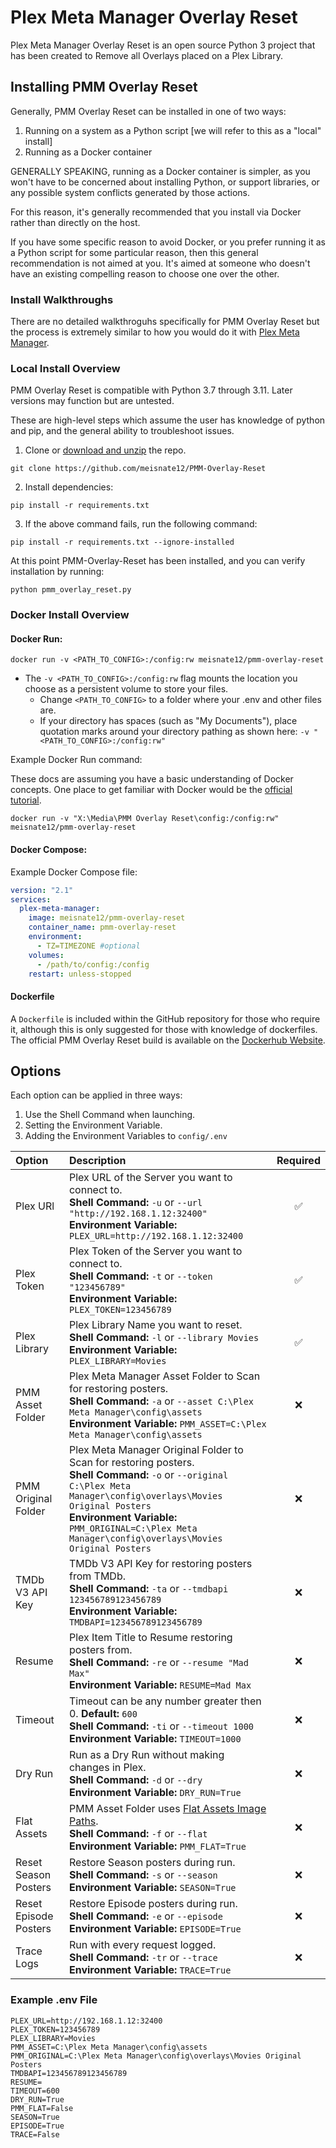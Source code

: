 # Plex Meta Manager Overlay Reset

Plex Meta Manager Overlay Reset is an open source Python 3 project that has been created to Remove all Overlays placed on a Plex Library.

## Installing PMM Overlay Reset

Generally, PMM Overlay Reset can be installed in one of two ways:

1. Running on a system as a Python script [we will refer to this as a "local" install]
2. Running as a Docker container

GENERALLY SPEAKING, running as a Docker container is simpler, as you won't have to be concerned about installing Python, or support libraries, or any possible system conflicts generated by those actions.

For this reason, it's generally recommended that you install via Docker rather than directly on the host.

If you have some specific reason to avoid Docker, or you prefer running it as a Python script for some particular reason, then this general recommendation is not aimed at you.  It's aimed at someone who doesn't have an existing compelling reason to choose one over the other.

### Install Walkthroughs

There are no detailed walkthroguhs specifically for PMM Overlay Reset but the process is extremely similar to how you would do it with [Plex Meta Manager](https://metamanager.wiki/en/latest/home/installation.html#install-walkthroughs).

### Local Install Overview

PMM Overlay Reset is compatible with Python 3.7 through 3.11. Later versions may function but are untested.

These are high-level steps which assume the user has knowledge of python and pip, and the general ability to troubleshoot issues. 

1. Clone or [download and unzip](https://github.com/meisnate12/PMM-Overlay-Reset/archive/refs/heads/master.zip) the repo.

```shell
git clone https://github.com/meisnate12/PMM-Overlay-Reset
```
2. Install dependencies:

```shell
pip install -r requirements.txt
```

3. If the above command fails, run the following command:

```shell
pip install -r requirements.txt --ignore-installed
```

At this point PMM-Overlay-Reset has been installed, and you can verify installation by running:

```shell
python pmm_overlay_reset.py
```

### Docker Install Overview

#### Docker Run:

```shell
docker run -v <PATH_TO_CONFIG>:/config:rw meisnate12/pmm-overlay-reset
```
* The `-v <PATH_TO_CONFIG>:/config:rw` flag mounts the location you choose as a persistent volume to store your files.
  * Change `<PATH_TO_CONFIG>` to a folder where your .env and other files are.
  * If your directory has spaces (such as "My Documents"), place quotation marks around your directory pathing as shown here: `-v "<PATH_TO_CONFIG>:/config:rw"`

Example Docker Run command:

These docs are assuming you have a basic understanding of Docker concepts.  One place to get familiar with Docker would be the [official tutorial](https://www.docker.com/101-tutorial/).

```shell
docker run -v "X:\Media\PMM Overlay Reset\config:/config:rw" meisnate12/pmm-overlay-reset
```

#### Docker Compose:

Example Docker Compose file:
```yaml
version: "2.1"
services:
  plex-meta-manager:
    image: meisnate12/pmm-overlay-reset
    container_name: pmm-overlay-reset
    environment:
      - TZ=TIMEZONE #optional
    volumes:
      - /path/to/config:/config
    restart: unless-stopped
```

#### Dockerfile

A `Dockerfile` is included within the GitHub repository for those who require it, although this is only suggested for those with knowledge of dockerfiles. The official PMM Overlay Reset build is available on the [Dockerhub Website](https://hub.docker.com/r/meisnate12/pmm-overlay-reset).

## Options

Each option can be applied in three ways:

1. Use the Shell Command when launching.
2. Setting the Environment Variable.
3. Adding the Environment Variables to `config/.env` 

| Option                | Description                                                                                                                                                                                                                                                                       | Required |
|:----------------------|:----------------------------------------------------------------------------------------------------------------------------------------------------------------------------------------------------------------------------------------------------------------------------------|:--------:|
| Plex URl              | Plex URL of the Server you want to connect to.<br>**Shell Command:** `-u` or `--url "http://192.168.1.12:32400"`<br>**Environment Variable:** `PLEX_URL=http://192.168.1.12:32400`                                                                                                | &#9989;  |
| Plex Token            | Plex Token of the Server you want to connect to.<br>**Shell Command:** `-t` or `--token "123456789"`<br>**Environment Variable:** `PLEX_TOKEN=123456789`                                                                                                                          | &#9989;  |
| Plex Library          | Plex Library Name you want to reset.<br>**Shell Command:** `-l` or `--library Movies`<br>**Environment Variable:** `PLEX_LIBRARY=Movies`                                                                                                                                          | &#9989;  |
| PMM Asset Folder      | Plex Meta Manager Asset Folder to Scan for restoring posters.<br>**Shell Command:** `-a` or `--asset C:\Plex Meta Manager\config\assets`<br>**Environment Variable:** `PMM_ASSET=C:\Plex Meta Manager\config\assets`                                                              | &#10060; |
| PMM Original Folder   | Plex Meta Manager Original Folder to Scan for restoring posters.<br>**Shell Command:** `-o` or `--original C:\Plex Meta Manager\config\overlays\Movies Original Posters`<br>**Environment Variable:** `PMM_ORIGINAL=C:\Plex Meta Manager\config\overlays\Movies Original Posters` | &#10060; |
| TMDb V3 API Key       | TMDb V3 API Key for restoring posters from TMDb.<br>**Shell Command:** `-ta` or `--tmdbapi 123456789123456789`<br>**Environment Variable:** `TMDBAPI=123456789123456789`                                                                                                          | &#10060; |
| Resume                | Plex Item Title to Resume restoring posters from.<br>**Shell Command:** `-re` or `--resume "Mad Max"`<br>**Environment Variable:** `RESUME=Mad Max`                                                                                                                               | &#10060; |
| Timeout               | Timeout can be any number greater then 0. **Default:** `600`<br>**Shell Command:** `-ti` or `--timeout 1000`<br>**Environment Variable:** `TIMEOUT=1000`                                                                                                                          | &#10060; |
| Dry Run               | Run as a Dry Run without making changes in Plex.<br>**Shell Command:** `-d` or `--dry`<br>**Environment Variable:** `DRY_RUN=True`                                                                                                                                                | &#10060; |
| Flat Assets           | PMM Asset Folder uses [Flat Assets Image Paths](https://metamanager.wiki/en/latest/home/guides/assets.html#asset-naming).<br>**Shell Command:** `-f` or `--flat`<br>**Environment Variable:** `PMM_FLAT=True`                                                                     | &#10060; |
| Reset Season Posters  | Restore Season posters during run.<br>**Shell Command:** `-s` or `--season`<br>**Environment Variable:** `SEASON=True`                                                                                                                                                            | &#10060; |
| Reset Episode Posters | Restore Episode posters during run.<br>**Shell Command:** `-e` or `--episode`<br>**Environment Variable:** `EPISODE=True`                                                                                                                                                         | &#10060; |
| Trace Logs            | Run with every request logged.<br>**Shell Command:** `-tr` or `--trace`<br>**Environment Variable:** `TRACE=True`                                                                                                                                                                 | &#10060; |


### Example .env File
```
PLEX_URL=http://192.168.1.12:32400
PLEX_TOKEN=123456789
PLEX_LIBRARY=Movies
PMM_ASSET=C:\Plex Meta Manager\config\assets
PMM_ORIGINAL=C:\Plex Meta Manager\config\overlays\Movies Original Posters
TMDBAPI=123456789123456789
RESUME=
TIMEOUT=600
DRY_RUN=True
PMM_FLAT=False
SEASON=True
EPISODE=True
TRACE=False
```